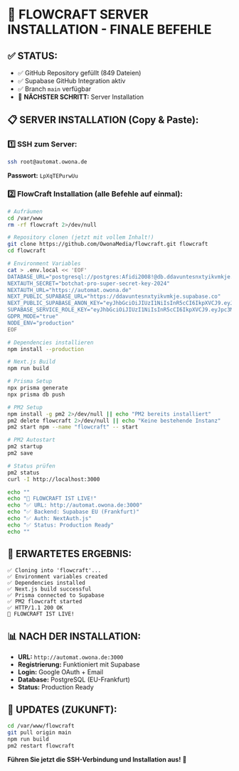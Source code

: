 # 🚀 FLOWCRAFT SERVER INSTALLATION - FINALE BEFEHLE

## ✅ STATUS:
- ✅ GitHub Repository gefüllt (849 Dateien)
- ✅ Supabase GitHub Integration aktiv
- ✅ Branch `main` verfügbar
- 🎯 **NÄCHSTER SCHRITT:** Server Installation

## 📋 SERVER INSTALLATION (Copy & Paste):

### 1️⃣ **SSH zum Server:**
```bash
ssh root@automat.owona.de
```
**Passwort:** `LpXqTEPurwUu`

### 2️⃣ **FlowCraft Installation (alle Befehle auf einmal):**
```bash
# Aufräumen
cd /var/www
rm -rf flowcraft 2>/dev/null

# Repository clonen (jetzt mit vollem Inhalt!)
git clone https://github.com/OwonaMedia/flowcraft.git flowcraft
cd flowcraft

# Environment Variables
cat > .env.local << 'EOF'
DATABASE_URL="postgresql://postgres:Afidi2008!@db.ddavuntesnxtyikvmkje.supabase.co:5432/postgres"
NEXTAUTH_SECRET="botchat-pro-super-secret-key-2024"
NEXTAUTH_URL="https://automat.owona.de"
NEXT_PUBLIC_SUPABASE_URL="https://ddavuntesnxtyikvmkje.supabase.co"
NEXT_PUBLIC_SUPABASE_ANON_KEY="eyJhbGciOiJIUzI1NiIsInR5cCI6IkpXVCJ9.eyJpc3MiOiJzdXBhYmFzZSIsInJlZiI6ImRkYXZ1bnRlc254dHlpa3Zta2plIiwicm9sZSI6ImFub24iLCJpYXQiOjE3NTY1NzgyODgsImV4cCI6MjA3MjE1NDI4OH0.BIY4-aQZOsodKF2Nbpg0byKLDolemR96SjoVEe3GMcs"
SUPABASE_SERVICE_ROLE_KEY="eyJhbGciOiJIUzI1NiIsInR5cCI6IkpXVCJ9.eyJpc3MiOiJzdXBhYmFzZSIsInJlZiI6ImRkYXZ1bnRlc254dHlpa3Zta2plIiwicm9sZSI6InNlcnZpY2Vfcm9sZSIsImlhdCI6MTc1NjU3ODI4OCwiZXhwIjoyMDcyMTU0Mjg4fQ.HfBZzrvOSAbk5Nve6MZSjYkLnQ2h8un3NPiok0z8YXA"
GDPR_MODE="true"
NODE_ENV="production"
EOF

# Dependencies installieren
npm install --production

# Next.js Build
npm run build

# Prisma Setup
npx prisma generate
npx prisma db push

# PM2 Setup
npm install -g pm2 2>/dev/null || echo "PM2 bereits installiert"
pm2 delete flowcraft 2>/dev/null || echo "Keine bestehende Instanz"
pm2 start npm --name "flowcraft" -- start

# PM2 Autostart
pm2 startup
pm2 save

# Status prüfen
pm2 status
curl -I http://localhost:3000

echo ""
echo "🎉 FLOWCRAFT IST LIVE!"
echo "✅ URL: http://automat.owona.de:3000"
echo "✅ Backend: Supabase EU (Frankfurt)"
echo "✅ Auth: NextAuth.js"
echo "✅ Status: Production Ready"
echo ""
```

## 🎯 **ERWARTETES ERGEBNIS:**

```
✅ Cloning into 'flowcraft'...
✅ Environment variables created
✅ Dependencies installed
✅ Next.js build successful
✅ Prisma connected to Supabase
✅ PM2 flowcraft started
✅ HTTP/1.1 200 OK
🎉 FLOWCRAFT IST LIVE!
```

## 📊 **NACH DER INSTALLATION:**

- **URL:** `http://automat.owona.de:3000`
- **Registrierung:** Funktioniert mit Supabase
- **Login:** Google OAuth + Email
- **Database:** PostgreSQL (EU-Frankfurt)
- **Status:** Production Ready

## 🔄 **UPDATES (ZUKUNFT):**

```bash
cd /var/www/flowcraft
git pull origin main
npm run build
pm2 restart flowcraft
```

**Führen Sie jetzt die SSH-Verbindung und Installation aus!** 🚀
